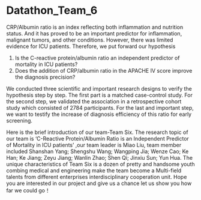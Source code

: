 # Datathon_Team_6
CRP/Albumin ratio is an index reflecting both inflammation and nutrition status. And it has proved to be an important predictor for inflammation, malignant tumors, and other conditions.
However, there was limited evidence for ICU patients. 
Therefore, we put forward our hypothesis
1. Is the C-reactive protein/albumin ratio an independent predictor of mortality in ICU patients?
2. Does the addition of CRP/albumin ratio in the APACHE IV score improve the diagnosis precision?

We conducted three scientific and important research designs to verify the hypothesis step by step.
The first part is a matched case-control study. 
For the second step, we validated the association in a retrospective cohort study which consisted of 2784 participants. 
For the last and important step, we want to testify the increase of diagnosis efficiency of this ratio for early screening.  

Here is the brief introduction of our team-Team Six. The research topic of our team is ‘C-Reactive Protein/Albumin Ratio is an Independent Predictor of Mortality in ICU patients’ ,our team leader is Miao Liu, team member included Shanshan Yang; Shengshu Wang; Wangping Jia; Wenze Cao; Ke Han; Ke Jiang; Zeyu Jiang; Wanlin Zhao; Shen Qi; Jinxiu Sun; Yun Hua. The unique characteristics of Team Six is a dozen of pretty and handsome youth combing medical and engineering make the team become a Multi-field talents from different enterprises interdisciplinary cooperation unit. Hope you are interested in our project and give us a chance let us show you how far we could go！


